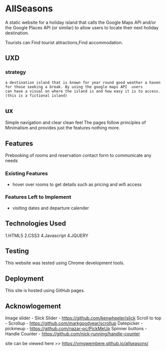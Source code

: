 # AllSeasons

A static website for a holiday island that calls the Google Maps API and/or the Google Places API (or similar) 
to allow users to locate  their next holiday destination.

Tourists can Find tourist attractions,Find accommodation.
 
## UXD
 
### strategy

    a destination island that is known for year round good weather a haven for those seeking a break. By using the google maps API  users
    can have a visual on where the island is and how easy it is to access. (this is a fictional island)

## ux

Simple navigation and clear clean feel
The pages follow principles of Minimalism and provides just the features nothing more.

## Features

Prebooking of rooms and reservation
contact form to communicate any needs

### Existing Features
- hover over rooms to get details such as pricing and wifi access


### Features Left to Implement
- visiting dates and departure calender

## Technologies Used

1.HTML5
2.CSS3
4.Javascript
4.JQUERY

## Testing
This website was tested using Chrome development tools.

## Deployment
   This site is hosted using GitHub pages.
   
## Acknowlogement


Image slider - Slick Slider - https://github.com/kenwheeler/slick
Scroll to top - Scrollup - https://github.com/markgoodyear/scrollup
Datepicker - pickmeup - https://github.com/nazar-pc/PickMeUp
Spinner buttons - Handle Counter - https://github.com/nick-running/handle-counter

site can be viewed here >> https://vmgwembere.github.io/allseasons/

